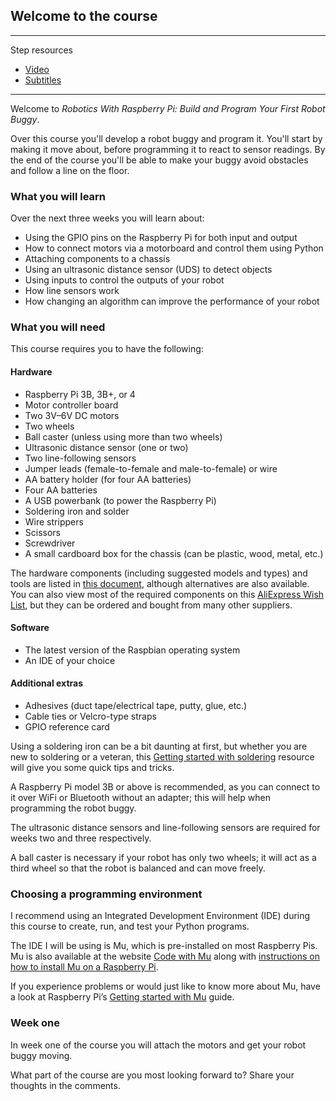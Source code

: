 ## Welcome to the course

---
Step resources

+ [Video](https://rpf-futurelearn.s3-eu-west-1.amazonaws.com/Robotics+-+Robot+Buggy/Videos/Robotics_Week_1.1.mp4)
+ [Subtitles](https://rpf-futurelearn.s3-eu-west-1.amazonaws.com/Robotics+-+Robot+Buggy/Subtitles/Robotics_Week_1_1.vtt)

---

Welcome to *Robotics With Raspberry Pi: Build and Program Your First Robot Buggy*.

Over this course you'll develop a robot buggy and program it. You'll start by making it move about, before programming it to react to sensor readings. By the end of the course you'll be able to make your buggy avoid obstacles and follow a line on the floor.

### What you will learn

Over the next three weeks you will learn about:

+ Using the GPIO pins on the Raspberry Pi for both input and output
+ How to connect motors via a motorboard and control them using Python
+ Attaching components to a chassis
+ Using an ultrasonic distance sensor (UDS) to detect objects
+ Using inputs to control the outputs of your robot
+ How line sensors work
+ How changing an algorithm can improve the performance of your robot

### What you will need

This course requires you to have the following:

#### Hardware

+ Raspberry Pi 3B, 3B+, or 4
+ Motor controller board
+ Two 3V–6V DC motors
+ Two wheels
+ Ball caster (unless using more than two wheels)
+ Ultrasonic distance sensor (one or two)
+ Two line-following sensors
+ Jumper leads (female-to-female and male-to-female) or wire
+ AA battery holder (for four AA batteries)
+ Four AA batteries
+ A USB powerbank (to power the Raspberry Pi) 
+ Soldering iron and solder
+ Wire strippers
+ Scissors
+ Screwdriver
+ A small cardboard box for the chassis (can be plastic, wood, metal, etc.)

The hardware components (including suggested models and types) and tools are listed in [this document](https://rpf-futurelearn.s3-eu-west-1.amazonaws.com/Robotics+-+Robot+Buggy/PDFs/Robot+buggy+components+and+tools+list.pdf), although alternatives are also available. You can also view most of the required components on this [AliExpress Wish List](https://my.aliexpress.com/wishlist/shared.htm?groupId=100000018016415), but they can be ordered and bought from many other suppliers.

#### Software

+ The latest version of the Raspbian operating system
+ An IDE of your choice

#### Additional extras

+ Adhesives (duct tape/electrical tape, putty, glue, etc.)
+ Cable ties or Velcro-type straps
+ GPIO reference card

Using a soldering iron can be a bit daunting at first, but whether you are new to soldering or a veteran, this [Getting started with soldering](https://projects.raspberrypi.org/en/projects/getting-started-with-soldering) resource will give you  some quick tips and tricks.

A Raspberry Pi model 3B or above is recommended, as you can connect to it over WiFi or Bluetooth without an adapter; this will help when programming the robot buggy.

The ultrasonic distance sensors and line-following sensors are required for weeks two and three respectively.

A ball caster is necessary if your robot has only two wheels; it will act as a third wheel so that the robot is balanced and can move freely.

### Choosing a programming environment

I recommend using an Integrated Development Environment (IDE) during this course to create, run, and test your Python programs.

The IDE I will be using is Mu, which is pre-installed on most Raspberry Pis. Mu is also available at the website [Code with Mu](https://codewith.mu/) along with [instructions on how to install Mu on a Raspberry Pi](https://codewith.mu/en/howto/1.0/install_raspberry_pi).

If you experience problems or would just like to know more about Mu, have a look at Raspberry Pi’s [Getting started with Mu](https://projects.raspberrypi.org/en/projects/getting-started-with-mu) guide.

### Week one

In week one of the course you will attach the motors and get your robot buggy moving.

What part of the course are you most looking forward to? Share your thoughts in the comments.
